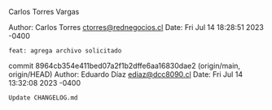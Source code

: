 Carlos Torres Vargas

Author: Carlos Torres <ctorres@rednegocios.cl>
Date:   Fri Jul 14 18:28:51 2023 -0400

    feat: agrega archivo solicitado

commit 8964cb354e411bed07a2f1b2dffe6aa16830dae2 (origin/main, origin/HEAD)
Author: Eduardo Díaz <ediaz@dcc8090.cl>
Date:   Fri Jul 14 13:32:08 2023 -0400

    Update CHANGELOG.md